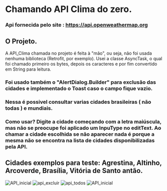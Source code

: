 # Chamando API Clima do zero.

### Api fornecida pelo site : https://api.openweathermap.org
##  O Projeto. 
A API_Clima chamada no projeto é feita à "mão", ou seja, não foi usada nenhuma biblioteca (Retrofit, por exemplo). Usei a classe AsyncTask, o qual foi chamado primeiro os bytes, depois os caracteres e por fim convertido em String para leitura.
### Foi usado também o  "AlertDialog.Builder" para exclusão das cidades e implementado o Toast caso o campo fique vazio.
### Nessa é possivel consultar varias cidades brasileiras ( não todas ) e mundiais.
### Como usar? Digite a cidade começando com a letra maiúscula, mas não se preocupe foi aplicado um InpuType no editText. Ao chamar a cidade escolhida se não aparecer nada é porque a mesma não se encontra na lista de cidades disponibilizadas pela API.
## Cidades exemplos para teste: Agrestina, Altinho, Arcoverde, Brasília, Vitória de Santo antão.

![API_inicial](https://user-images.githubusercontent.com/92765775/150679991-a9247f9e-9bcc-4934-8fda-3155388e1e46.gif)
![api_excluir](https://user-images.githubusercontent.com/92765775/150679994-a5bbf7d3-db3b-400b-9634-699c855f741a.gif)
![api_todos](https://user-images.githubusercontent.com/92765775/150679996-618c3f5d-158e-45bf-9f73-f7a983c31150.gif)
![API_inicial](https://user-images.githubusercontent.com/92765775/150679991-a9247f9e-9bcc-4934-8fda-3155388e1e46.gif)
